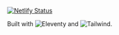 [![Netlify Status](https://api.netlify.com/api/v1/badges/aad90825-6465-4f41-81dd-2750b0295a83/deploy-status)](https://app.netlify.com/sites/vibrant-bartik-6ee837/deploys)


Built with ![Eleventy](https://www.11ty.dev) and ![Tailwind](https://tailwindcss.com).